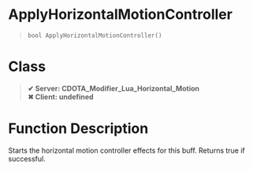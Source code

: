# ApplyHorizontalMotionController
> `bool ApplyHorizontalMotionController()`
# Class
> __✔ Server: CDOTA_Modifier_Lua_Horizontal_Motion__  
> __✖ Client: undefined__  
# Function Description
Starts the horizontal motion controller effects for this buff.  Returns true if successful.

